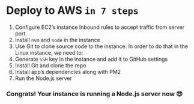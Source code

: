 # Deploy to AWS `in 7 steps`
  1) Configure EC2’s instance Inbound rules to accept traffic from server port.
  2) Install `nvm` and `node` in the instance
  3) Use Git to clone source code to the instance. In order to do that in the Linux instance, we need to:
  4) Generate `SSH` key in the instance and add it to GitHub settings
  5) Install Git and clone the repo
  6) Install app’s dependencies along with PM2
  7) Run the Node.js server
 
 ### Congrats! Your instance is running a Node.js server now 😎
